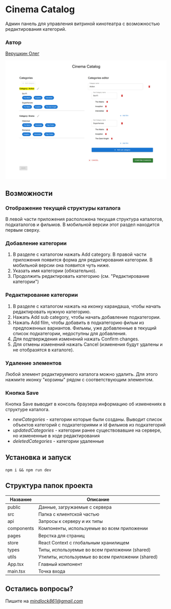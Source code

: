 # Cinema Catalog

Админ панель для управления витриной кинотеатра с возможностью редактирования категорий.

### Автор

[Верушкин Олег](https://github.com/ReaktorGithub)

![Desktop interface](/images/screenshot.jpg)

## Возможности

### Отображение текущей структуры каталога

В левой части приложения расположена текущая структура каталогов, подкаталогов и фильмов.
В мобильной версии этот раздел находится первым сверху.

### Добавление категории

1. В разделе с каталогом нажать Add category. В правой части приложения появится форма для редактирования категории. В мобильной версии она появится чуть ниже.
2. Указать имя категории (обязательно).
3. Продолжить редактировать категорию (см. "Редактирование категории")

### Редактирование категории

1. В разделе с каталогом нажать на иконку карандаша, чтобы начать редактировать нужную категорию.
2. Нажать Add sub category, чтобы начать добавление подкатегории.
3. Нажать Add film, чтобы добавить в подкатегорию фильм из предложенных вариантов. Фильмы, уже добавленные в текущий список подкатегории, недоступны для добавления.
4. Для подтверждения изменений нажать Confirm changes.
5. Для отмены изменений нажать Cancel (изменения будут удалены и не отобразятся в каталоге).

### Удаление элементов

Любой элемент редактируемого каталога можно удалить. Для этого нажмите иконку "корзины" рядом с соответствующим элементом.

### Кнопка Save

Кнопка Save выводит в консоль браузера информацию об изменениях в структуре каталога.

- *newCategories* - категории которые были созданы. Выводит список объектов категорий с подкатегориями и id фильмов из подкатегорий
- *updatedCategories* - категории ранее существовавшие на сервере, но измененные в ходе редактирования
- *deletedCategories* - категории удаленные

## Установка и запуск

```npm i && npm run dev```

## Структура папок проекта

| Название    | Описание                                           |
|-------------|----------------------------------------------------|
| public	     | Данные, загружаемые с сервера                      |
| src         | Папка с клиентской частью                          |
| api         | Запросы к серверу и их типы                        |
| components	 | Компоненты, используемые во всем приложении        |
| pages	      | Верстка для страниц                                |
| store	      | React Context с глобальным хранилищем              |
| types	      | Типы, используемые во всем приложении (shared)     |
| utils       | Утилиты, используемые во всем приложении (shared)  |
| App.tsx     | Главный компонент                                  |
| main.tsx	    | Точка входа                                        |

## Остались вопросы?

Пишите на *mindlock861@gmail.com*
